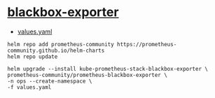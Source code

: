 # [blackbox-exporter](https://github.com/prometheus-community/helm-charts/tree/main/charts/prometheus-blackbox-exporter)

- [values.yaml](values.yaml)

```shell
helm repo add prometheus-community https://prometheus-community.github.io/helm-charts
helm repo update

helm upgrade --install kube-prometheus-stack-blackbox-exporter \
prometheus-community/prometheus-blackbox-exporter \
-n ops --create-namespace \
-f values.yaml
```

